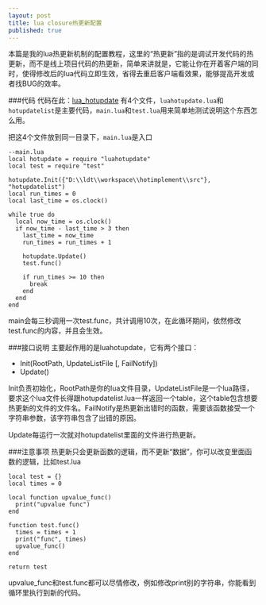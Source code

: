 ```yaml
---
layout: post
title: lua closure热更新配置
published: true
---
```



本篇是我的lua热更新机制的配置教程，这里的“热更新”指的是调试开发代码的热更新，而不是线上项目代码的热更新，简单来讲就是，它能让你在开着客户端的同时，使得修改后的lua代码立即生效，省得去重启客户端看效果，能够提高开发或者找BUG的效率。

###代码
代码在此：[lua_hotupdate](https://github.com/asqbtcupid/lua_hotupdate)
有4个文件，`luahotupdate.lua`和`hotupdatelist`是主要代码，`main.lua`和`test.lua`用来简单地测试说明这个东西怎么用。


把这4个文件放到同一目录下，`main.lua`是入口

	--main.lua
    local hotupdate = require "luahotupdate"
    local test = require "test"
    
    hotupdate.Init({"D:\\ldt\\workspace\\hotimplement\\src"}, "hotupdatelist")
    local run_times = 0
    local last_time = os.clock()
    
    while true do
      local now_time = os.clock()
      if now_time - last_time > 3 then
        last_time = now_time
        run_times = run_times + 1
        
        hotupdate.Update()
        test.func()
        
        if run_times >= 10 then
          break
        end
      end
    end

main会每三秒调用一次test.func，共计调用10次，在此循环期间，依然修改test.func的内容，并且会生效。
    
###接口说明
主要起作用的是luahotupdate，它有两个接口：

- Init(RootPath, UpdateListFile [, FailNotify])
- Update()

Init负责初始化，RootPath是你的lua文件目录，UpdateListFile是一个lua路径，要求这个lua文件长得跟hotupdatelist.lua一样返回一个table，这个table包含想要热更新的文件的文件名。FailNotify是热更新出错时的函数，需要该函数接受一个字符串参数，该字符串包含了出错的原因。

Update每运行一次就对hotupdatelist里面的文件进行热更新。


###注意事项
热更新只会更新函数的逻辑，而不更新“数据”，你可以改变里面函数的逻辑，比如test.lua

    local test = {}
    local times = 0
    
    local function upvalue_func()
      print("upvalue func")
    end
    
    function test.func()
      times = times + 1
      print("func", times)
      upvalue_func()
    end
    
    return test

upvalue_func和test.func都可以尽情修改，例如修改print别的字符串，你能看到循环里执行到新的代码。


